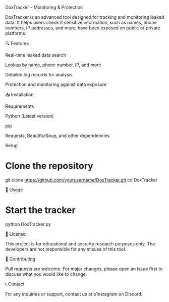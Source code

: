 DoxTracker – Monitoring & Protection

DoxTracker is an advanced tool designed for tracking and monitoring leaked data. It helps users check if sensitive information, such as names, phone numbers, IP addresses, and more, have been exposed on public or private platforms.

🔍 Features

Real-time leaked data search

Lookup by name, phone number, IP, and more

Detailed log records for analysis

Protection and monitoring against data exposure


📥 Installation

Requirements

Python (Latest version)

pip

Requests, BeautifulSoup, and other dependencies


Setup

# Clone the repository
git clone https://github.com/yourusername/DoxTracker.git
cd DoxTracker



🚀 Usage

# Start the tracker
python DoxTracker.py

📜 License

This project is for educational and security research purposes only. The developers are not responsible for any misuse of this tool.

🤝 Contributing

Pull requests are welcome. For major changes, please open an issue first to discuss what you would like to change.

📞 Contact

For any inquiries or support, contact us at o1nstagram on Discord.

